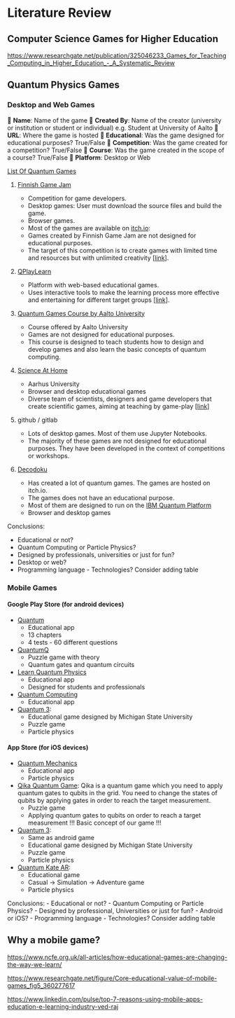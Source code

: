 

# Literature Review

## Computer Science Games for Higher Education
https://www.researchgate.net/publication/325046233_Games_for_Teaching_Computing_in_Higher_Education_-_A_Systematic_Review

## Quantum Physics Games

### Desktop and Web Games
:memo: **Name**: Name of the game
:memo: **Created By**: Name of the creator (university or institution or student or individual) e.g. Student at University of Aalto
:memo: **URL**: Where the game is hosted
:memo: **Educational**: Was the game designed for educational purposes? True/False
:memo: **Competition**: Was the game created for a competition? True/False
:memo: **Course**: Was the game created in the scope of a course? True/False
:memo: **Platform**: Desktop or Web

[List Of Quantum Games](https://kiedos.art/quantum-games-list/)

1) [Finnish Game Jam](https://www.finnishgamejam.com/)
    - Competition for game developers.
    - Desktop games: User must download the source files and build the game.
    - Browser games.
    - Most of the games are available on [itch.io](https://itch.io/):
    - Games created by Finnish Game Jam are not designed for educational purposes.
    - The target of this competition is to create games with limited time and resources but with unlimited creativity [[link](https://www.finnishgamejam.com/about/)].

2) [QPlayLearn](https://qplaylearn.com/)
    - Platform with web-based educational games.
    - Uses interactive tools to make the learning process more effective and entertaining for different target groups [[link](https://qplaylearn.com/about)].

3) [Quantum Games Course by Aalto University](https://quantumgames.aalto.fi/)
    - Course offered by Aalto University
    - Games are not designed for educational purposes.
    - This course is designed to teach students how to design and develop games and also learn the basic concepts of quantum computing.

4) [Science At Home](https://www.scienceathome.org/)
    - Aarhus University
    - Browser and desktop educational games
    - Diverse team of scientists, designers and game developers that create scientific games, aiming at teaching by game-play [[link](https://www.scienceathome.org/about-us/)]

5) github / gitlab
    - Lots of desktop games. Most of them use Jupyter Notebooks.
    - The majority of these games are not designed for educational purposes. They have been developed in the context of competitions or workshops.

6) [Decodoku](https://itch.io/profile/decodoku)
    - Has created a lot of quantum games. The games are hosted on itch.io.
    - The games does not have an educational purpose.
    - Most of them are designed to run on the [IBM Quantum Platform](https://quantum.ibm.com/)
    - Browser and desktop games

Conclusions:
  - Educational or not?
  - Quantum Computing or Particle Physics?
  - Designed by professionals, universities or just for fun?
  - Desktop or web?
  - Programming language - Technologies?
Consider adding table

### Mobile Games
#### Google Play Store (for android devices)
  - [Quantum](https://play.google.com/store/apps/details?id=brychta.stepan.quantum_en)
    * Educational app
    * 13 chapters
    * 4 tests - 60 different questions
  - [QuantumQ](https://play.google.com/store/apps/details?id=com.ph.quantumq)
    * Puzzle game with theory
    * Quantum gates and quantum circuits
  - [Learn Quantum Physics](https://play.google.com/store/apps/details?id=com.codeworld.learnquantumphysics)
    * Educational app
    * Designed for students and professionals
  - [Quantum Computing](https://play.google.com/store/apps/details?id=hu.hexadecimal.quantum)
    * Educational app
  - [Quantum 3](https://play.google.com/store/apps/details?id=com.gellab.quantum3):
    * Educational game designed by Michigan State University
    * Puzzle game
    * Particle physics

#### App Store (for iOS devices)
  - [Quantum Mechanics](https://apps.apple.com/tr/app/quantum-mechanics-theories/id1159692911?l=tr)
    * Educational app
    * Particle physics
  - [Qika Quantum Game](https://apps.apple.com/tr/app/qika-quantum-game/id1546543567): Qika is a quantum game which you need to apply quantum gates to qubits in the grid. You need to change the states of qubits by applying gates in order to reach the target measurement.
    * Puzzle game
    * Applying quantum gates to qubits on order to reach a target measurement !!! Basic concept of our game !!!
  - [Quantum 3](https://play.google.com/store/apps/details?id=com.gellab.quantum3):
    * Same as android game
    * Educational game designed by Michigan State University
    * Puzzle game
    * Particle physics
  - [Quantum Kate AR](https://apps.apple.com/ae/app/quantum-kate-ar/id1471200027):
    * Educational game
    * Casual -> Simulation -> Adventure game
    * Particle physics

  Conclusions:
    - Educational or not?
    - Quantum Computing or Particle Physics?
    - Designed by professional, Universities or just for fun?
    - Android or iOS?
    - Programming language - Technologies?
Consider adding table

## Why a mobile game?

https://www.ncfe.org.uk/all-articles/how-educational-games-are-changing-the-way-we-learn/

https://www.researchgate.net/figure/Core-educational-value-of-mobile-games_fig5_360277617

https://www.linkedin.com/pulse/top-7-reasons-using-mobile-apps-education-e-learning-industry-ved-raj

<!-- - Επιθυμούμε να φτιάξουμε ένα παιχνίδι το οποίο μπορεί να παίζεται εύκολα, χωρίς να
χρειάζεται να είναι ο χρήστης μπροστά στον υπολογιστή του, ακόμα και κατά τη διάρκεια μία διάλεξης.
- Ένα mobile game μπορεί να παιχθεί από περισσότερα άτομα. -->
<!-- Consider moving these on last chapter of introduction -->
